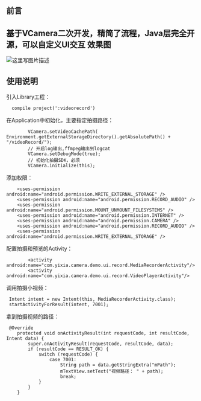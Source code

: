 前言
--
基于VCamera二次开发，精简了流程，Java层完全开源，可以自定义UI交互
效果图
---
![这里写图片描述](http://ww3.sinaimg.cn/mw690/90bd89ffgw1f7lerya42kg208i0g04qr.gif)

使用说明
----

引入Library工程：

```
  compile project(':videorecord')
```

在Application中初始化，主要指定拍摄路径：

```
        VCamera.setVideoCachePath( Environment.getExternalStorageDirectory().getAbsolutePath() + "/videoRecord/");
        // 开启log输出,ffmpeg输出到logcat
        VCamera.setDebugMode(true);
        // 初始化拍摄SDK，必须
        VCamera.initialize(this);

```

添加权限：

```
    <uses-permission android:name="android.permission.WRITE_EXTERNAL_STORAGE" />
    <uses-permission android:name="android.permission.RECORD_AUDIO" />
    <uses-permission android:name="android.permission.MOUNT_UNMOUNT_FILESYSTEMS" />
    <uses-permission android:name="android.permission.INTERNET" />
    <uses-permission android:name="android.permission.CAMERA" />
    <uses-permission android:name="android.permission.RECORD_AUDIO" />
    <uses-permission android:name="android.permission.WRITE_EXTERNAL_STORAGE" />

```

配置拍摄和预览的Activity：

```
        <activity android:name="com.yixia.camera.demo.ui.record.MediaRecorderActivity"/>
        <activity android:name="com.yixia.camera.demo.ui.record.VideoPlayerActivity"/>

```
调用拍摄小视频：

```
 Intent intent = new Intent(this, MediaRecorderActivity.class);
 startActivityForResult(intent, 7001);
```

拿到拍摄视频的路径：

```
 @Override
    protected void onActivityResult(int requestCode, int resultCode, Intent data) {
        super.onActivityResult(requestCode, resultCode, data);
        if (resultCode == RESULT_OK) {
            switch (requestCode) {
                case 7001:
                    String path = data.getStringExtra("mPath");
                    mTextView.setText("视频路径： " + path);
                    break;
            }
        }
    }
```
